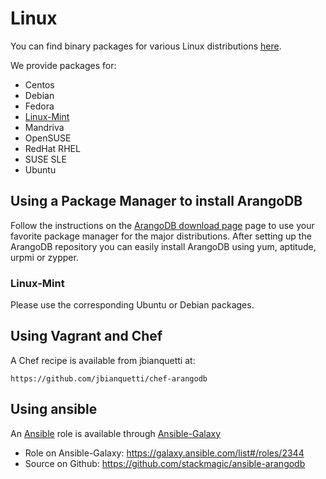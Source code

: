Linux
=====

You can find binary packages for various Linux distributions
[here](http://www.arangodb.com/install/).

We provide packages for:

* Centos
* Debian
* Fedora
* [Linux-Mint](#linux-mint)
* Mandriva
* OpenSUSE
* RedHat RHEL
* SUSE SLE
* Ubuntu


Using a Package Manager to install ArangoDB
-------------------------------------------

Follow the instructions on the [ArangoDB download page](https://www.arangodb.com/download)
page to use your favorite package manager for the major distributions. After
setting up the ArangoDB repository you can easily install ArangoDB using yum,
aptitude, urpmi or zypper.

### Linux-Mint

Please use the corresponding Ubuntu or Debian packages.

Using Vagrant and Chef
----------------------

A Chef recipe is available from jbianquetti at:

    https://github.com/jbianquetti/chef-arangodb

Using ansible
-------------

An [Ansible](http://ansible.com) role is available through [Ansible-Galaxy](https://galaxy.ansible.com)

* Role on Ansible-Galaxy: https://galaxy.ansible.com/list#/roles/2344
* Source on Github: https://github.com/stackmagic/ansible-arangodb
